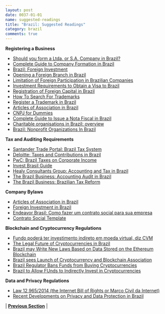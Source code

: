 ```yaml
---
layout: post
date: 0037-01-01
name: suggested-readings
title: "Brazil: Suggested Readings"
category: brazil
comments: true
---
```


**Registering a Business** 
- [Should you form a Ltda. or S.A. Company in Brazil?](http://thebrazilbusiness.com/article/should-you-form-a-ltda-or-s-a-company-in-brazil)
- [Complete Guide to Company Formation in Brazil](http://thebrazilbusiness.com/article/complete-guide-to-company-formation-in-brazil)
- [Brazil: Foreign Investment](https://en.portal.santandertrade.com/establish-overseas/brazil/foreign-investment)
- [Opening a Foreign Branch in Brazil](http://thebrazilbusiness.com/article/opening-a-foreign-branch-in-brazil)
- [Limitation of Foreign Participation in Brazilian Companies](http://thebrazilbusiness.com/article/limitation-of-foreign-participation-in-brazilian-companies)
- [Investment Requirements to Obtain a Visa to Brazil](http://thebrazilbusiness.com/article/investment-requirements-to-obtain-visa-to-brazil)
- [Registration of Foreign Capital in Brazil](http://thebrazilbusiness.com/article/registration-of-foreign-capital)
- [How To Search For Trademarks](http://thebrazilbusiness.com/article/how-to-search-for-trademarks)
- [Register a Trademark in Brazil](http://thebrazilbusiness.com/article/register-a-trademark-in-brazil)
- [Articles of Association in Brazil](http://thebrazilbusiness.com/article/articles-of-association-in-brazil)
- [CNPJ for Dummies](http://thebrazilbusiness.com/article/cnpj-for-dummies)
- [Complete Guide to Issue a Nota Fiscal in Brazil](http://thebrazilbusiness.com/article/complete-guide-to-issue-nota-fiscal-in-brazil)
- [Charitable organisations in Brazil: overview](https://uk.practicallaw.thomsonreuters.com/2-633-0890?transitionType=Default&contextData=(sc.Default)&firstPage=true&comp=pluk&bhcp=1)
- [Brazil: Nonprofit Organizations In Brazil](http://www.mondaq.com/brazil/x/413418/Corporate+Commercial+Law/Brazil+Nonprofit+Organizations+In+Brazil)

**Tax and Auditing Requirements**
- [Santander Trade Portal: Brazil Tax System](https://en.portal.santandertrade.com/establish-overseas/brazil/tax-system)
- [Deloitte: Taxes and Contributions in Brazil](https://www2.deloitte.com/br/en/pages/doing-business-brazil/articles/corporate-taxation.html)
- [PwC: Brazil Taxes on Corporate Income](http://taxsummaries.pwc.com/ID/Brazil-Corporate-Taxes-on-corporate-income)
- [Invest Brasil Guide](http://www.investexportbrasil.gov.br/guides-0?l=en)
- [Healy Consultants Group: Accounting and Tax in Brazil](https://www.healyconsultants.com/brazil-company-registration/accounting-legal/) 
- [The Brazil Business: Accounting Audit in Brazil](http://thebrazilbusiness.com/article/accounting-audit-in-brazil) 
- [The Brazil Business: Brazilian Tax Reform](http://thebrazilbusiness.com/article/brazilian-tax-reform)

**Company Bylaws**
- [Articles of Association in Brazil](http://thebrazilbusiness.com/article/articles-of-association-in-brazil)
- [Foreign Investment in Brazil](https://www.plmj.com/xms/files/newsletters/Foreign_Investment_in_Brazil.pdf) 
- [Endeavor Brasil: Como fazer um contrato social para sua empresa](https://endeavor.org.br/leis-e-impostos/como-fazer-contrato-social/)
- [Contrato Social Template](https://www.wonder.legal/br/modele/contrato-social-sociedade-limitada)

**Blockchain and Cryptocurrency Regulations**
- [Fundo poderá ter investimento indireto em moeda virtual, diz CVM](https://www1.folha.uol.com.br/mercado/2018/04/cvm-deve-publicar-em-maio-parecer-sobre-como-gestor-de-fundo-deve-analisar-criptoativo.shtml)
- [The Legal Future of Cryptocurrencies in Brazil](https://www.coindesk.com/legal-future-cryptocurrencies-brazil/) 
- [Brazil may Write New Laws Based on Data Stored on the Ethereum Blockchain ](https://qz.com/1163660/brazil-may-write-new-laws-based-on-data-stored-on-the-ethereum-blockchain/)
- [Brazil sees Launch of Cryptocurrency and Blockchain Association](https://www.zdnet.com/article/brazil-sees-launch-of-cryptocurrency-and-blockchain-association/)
- [Brazil Regulator Bans Funds from Buying Cryptocurrencies](https://www.reuters.com/article/brazil-bitcoin/brazil-regulator-bans-funds-from-buying-cryptocurrencies-idUSL1N1P71DV)
- [Brazil to Allow FUnds to Indirectly Invest in Cryptocurrencies](https://www.forbes.com/sites/astanley/2018/04/19/brazil-to-allow-funds-to-indirectly-invest-in-cryptocurrencies/#737687d02c0e)

**Data and Privacy Regulations**
- [Law 12,965/2014 (the Internet Bill of Rights or Marco Civil da Internet)](https://itsrio.org/wp-content/uploads/2015/11/Understanding-Brazils-Internet-Bill-of-Rights.pdf)
- [Recent Developments on Privacy and Data Protection in Brazil](https://www.bestlawyers.com/article/privacy-and-data-protection-brazil/1555)




| **[Previous Section]( https://neo-project.github.io/global-blockchain-compliance-hub//brazil/brazil-nullify-smart-contracts.html)** |
